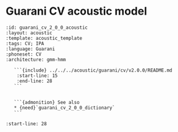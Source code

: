 
# Guarani CV acoustic model

``````{acoustic} Guarani CV acoustic model
:id: guarani_cv_2_0_0_acoustic
:layout: acoustic
:template: acoustic_template
:tags: CV; IPA
:language: Guarani
:phoneset: CV
:architecture: gmm-hmm

   ```{include} ../../../acoustic/guarani/cv/v2.0.0/README.md
    :start-line: 15
    :end-line: 28
   ```


   ```{admonition} See also
   * {need}`guarani_cv_2_0_0_dictionary`
   ```
``````

```{include} ../../../acoustic/guarani/cv/v2.0.0/README.md
:start-line: 28
```
